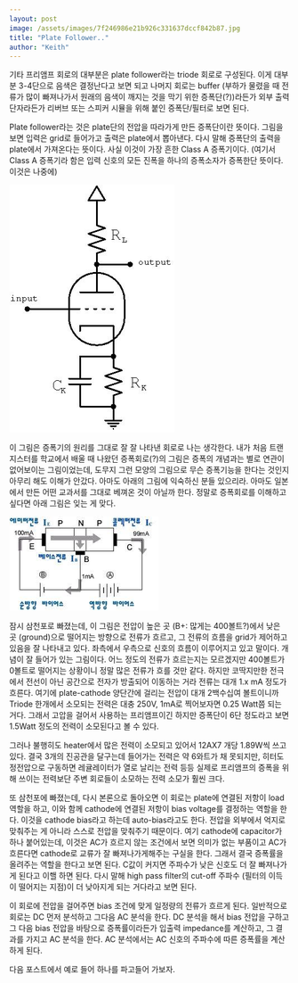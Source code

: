 ```yaml
---
layout: post
image: /assets/images/7f246986e21b926c331637dccf842b87.jpg
title: "Plate Follower.."
author: "Keith"
---
```



기타 프리앰프 회로의 대부분은 plate follower라는 triode 회로로 구성된다. 이게 대부분 3-4단으로 음색은 결정난다고 보면 되고 나머지 회로는 buffer (부하가 물렸을 때 전류가 많이 빠져나가서 원래의 음색이 깨지는 것을 막기 위한 증폭단(?))라든가 외부 출력단자라든가 리버브 또는 스피커 시뮬을 위해 붙인 증폭단/필터로 보면 된다.




Plate follower라는 것은 plate단의 전압을 따라가게 만든 증폭단이란 뜻이다. 그림을 보면 입력은 grid로 들어가고 출력은 plate에서 뽑아낸다. 다시 말해 증폭단의 출력을 plate에서 가져온다는 뜻이다. 사실 이것이 가장 흔한 Class A 증폭기이다. (여기서 Class A 증폭기라 함은 입력 신호의 모든 진폭을 하나의 증폭소자가 증폭한단 뜻이다. 이것은 나중에)






![image](/assets/images/7f246986e21b926c331637dccf842b87.jpg)







이 그림은 증폭기의 원리를 그대로 잘 잘 나타낸 회로로 나는 생각한다. 내가 처음 트랜지스터를 학교에서 배울 때 나왔던 증폭회로(?)의 그림은 증폭의 개념과는 별로 연관이 없어보이는 그림이었는데, 도무지 그런 모양의 그림으로 무슨 증폭기능을 한다는 것인지 아무리 해도 이해가 안갔다. 아마도 아래의 그림에 익숙하신 분들 있으리라. 아마도 일본에서 만든 어떤 교과서를 그대로 베껴온 것이 아닐까 한다. 정말로 증폭회로를 이해하고 싶다면 아래 그림은 잊는 게 맞다.






![image](/assets/images/1011edd129dd16566cab732fd70a2cf6.jpg)










잠시 삼천포로 빠졌는데, 이 그림은 전압이 높은 곳 (B+: 많게는 400볼트?)에서 낮은 곳 (ground)으로 떨어지는 방향으로 전류가 흐르고, 그 전류의 흐름을 grid가 제어하고 있음을 잘 나타내고 있다. 좌측에서 우측으로 신호의 흐름이 이루어지고 있고 말이다. 개념이 잘 들어가 있는 그림이다. 어느 정도의 전류가 흐르는지는 모르겠지만 400볼트가 0볼트로 떨어지는 상황이니 정말 많은 전류가 흐를 것만 같다. 하지만 코딱지만한 전극에서 전선이 아닌 공간으로 전자가 방출되어 이동하는 거라 전류는 대개 1.x mA 정도가 흐른다. 여기에 plate-cathode 양단간에 걸리는 전압이 대개 2백수십여 볼트이니까 Triode 한개에서 소모되는 전력은 대충 250V, 1mA로 찍어보자면 0.25 Watt쯤 되는 거다. 그래서 고압을 걸어서 사용하는 프리앰프이긴 하지만 증폭단이 6단 정도라고 보면 1.5Watt 정도의 전력이 소모된다고 볼 수 있다. 




그러나 불행히도 heater에서 많은 전력이 소모되고 있어서 12AX7 개당 1.89W씩 쓰고 있다. 결국 3개의 진공관을 달구는데 들어가는 전력은 약 6와트가 채 못되지만, 히터도 정전압으로 구동하면 레귤레이터가 열로 날리는 전력 등등 실제로 프리앰프의 증폭을 위해 쓰이는 전력보단 주변 회로들이 소모하는 전력 소모가 훨씬 크다.




또 삼천포에 빠졌는데, 다시 본론으로 돌아오면 이 회로는 plate에 연결된 저항이 load 역할을 하고, 이와 함께 cathode에 연결된 저항이 bias voltage를 결정하는 역할을 한다. 이것을 cathode bias라고 하는데 auto-bias라고도 한다. 전압을 외부에서 억지로 맞춰주는 게 아니라 스스로 전압을 맞춰주기 때문이다. 여기 cathode에 capacitor가 하나 붙어있는데, 이것은 AC가 흐르지 않는 조건에서 보면 의미가 없는 부품이고 AC가 흐른다면 cathode로 교류가 잘 빠져나가게해주는 구실을 한다. 그래서 결국 증폭률을 올려주는 역할을 한다고 보면 된다. C값이 커지면 주파수가 낮은 신호도 더 잘 빠져나가게 된다고 이핼 하면 된다. 다시 말해 high pass filter의 cut-off 주파수 (필터의 이득이 떨어지는 지점)이 더 낮아지게 되는 거다라고 보면 된다.




이 회로에 전압을 걸어주면 bias 조건에 맞게 일정량의 전류가 흐르게 된다. 일반적으로 회로는 DC 먼저 분석하고 그다음 AC 분석을 한다. DC 분석을 해서 bias 전압을 구하고 그 다음 bias 전압을 바탕으로 증폭률이라든가 입출력 impedance를 계산하고, 그 결과를 가지고 AC 분석을 한다. AC 분석에서는 AC 신호의 주파수에 따른 증폭률을 계산하게 된다.




다음 포스트에서 예로 들어 하나를 파고들어 가보자.









